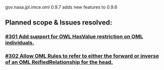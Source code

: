 gov.nasa.jpl.imce.oml 0.9.7 adds new features to 0.9.6

## Planned scope & Issues resolved:

### [#301 Add support for OWL HasValue restriction on OML individuals.](https://github.com/JPL-IMCE/gov.nasa.jpl.imce.oml/issues/301)

### [#302 Allow OML Rules to refer to either the forward or inverse of an OML ReifiedRelationship for the head.](https://github.com/JPL-IMCE/gov.nasa.jpl.imce.oml/issues/302)




